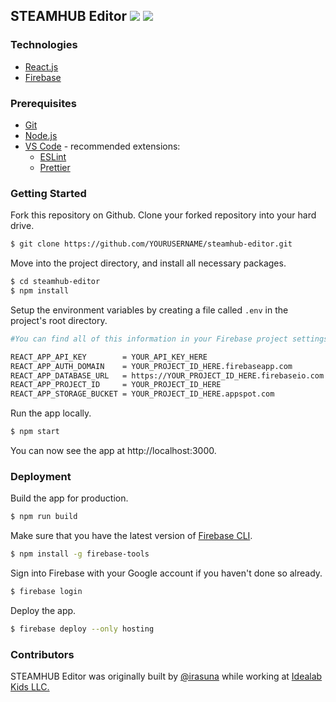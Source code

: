 ## STEAMHUB Editor ![](https://img.shields.io/badge/version-3.1-blue?style=flat-square) ![](https://img.shields.io/badge/build-passing-success?style=flat-square&logo=react)

### Technologies

- [React.js](https://reactjs.org/)
- [Firebase](https://firebase.google.com/)

### Prerequisites

- [Git](https://git-scm.com/downloads)
- [Node.js](https://nodejs.org/en/download/)
- [VS Code](https://code.visualstudio.com/) - recommended extensions:
  - [ESLint](https://marketplace.visualstudio.com/items?itemName=dbaeumer.vscode-eslint)
  - [Prettier](https://marketplace.visualstudio.com/items?itemName=esbenp.prettier-vscode)

### Getting Started

Fork this repository on Github. Clone your forked repository into your hard drive.

```bash
$ git clone https://github.com/YOURUSERNAME/steamhub-editor.git
```

Move into the project directory, and install all necessary packages.

```bash
$ cd steamhub-editor
$ npm install
```

Setup the environment variables by creating a file called `.env` in the project's root directory.

```bash
#You can find all of this information in your Firebase project settings

REACT_APP_API_KEY        = YOUR_API_KEY_HERE
REACT_APP_AUTH_DOMAIN    = YOUR_PROJECT_ID_HERE.firebaseapp.com
REACT_APP_DATABASE_URL   = https://YOUR_PROJECT_ID_HERE.firebaseio.com
REACT_APP_PROJECT_ID     = YOUR_PROJECT_ID_HERE
REACT_APP_STORAGE_BUCKET = YOUR_PROJECT_ID_HERE.appspot.com
```

Run the app locally.

```bash
$ npm start
```

You can now see the app at http://localhost:3000.

### Deployment

Build the app for production.

```bash
$ npm run build
```

Make sure that you have the latest version of [Firebase CLI](https://firebase.google.com/docs/cli).

```bash
$ npm install -g firebase-tools
```

Sign into Firebase with your Google account if you haven't done so already.

```bash
$ firebase login
```

Deploy the app.

```bash
$ firebase deploy --only hosting
```

### Contributors

STEAMHUB Editor was originally built by [@irasuna](https://github.com/irasuna) while working at [Idealab Kids LLC.](https://www.idealabkids.com/)
